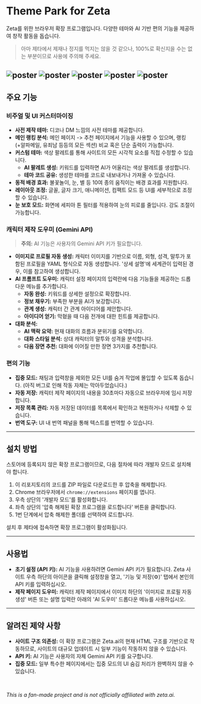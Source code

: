 # Theme Park for Zeta

Zeta를 위한 브라우저 확장 프로그램입니다. 다양한 테마와 AI 기반 편의 기능을 제공하여 창작 활동을 돕습니다.
 > 아마 제타에서 제재나 정지를 먹지는 않을 것 같으나, 100%로 확신지을 수는 없는 부분이므로 사용에 주의해 주세요.

![poster](./image1.png)
![poster](./image2.png)
![poster](./image3.png)
![poster](./image4.png)
![poster](./image5.png)
---

## 주요 기능

### 비주얼 및 UI 커스터마이징
- **사전 제작 테마:** 디코나 DM 느낌의 사전 테마를 제공합니다.
- **메인 랭킹 분석:** 메인 페이지 -> 추천 페이지에서 기능을 사용할 수 있으며, 랭킹(+알파메일, 유죄남 등등의 모든 섹션) 비교 혹은 단순 출력이 가능합니다.
- **커스텀 테마:** 색상 팔레트를 통해 사이트의 모든 시각적 요소를 직접 수정할 수 있습니다.
  - **AI 팔레트 생성:** 키워드를 입력하면 AI가 어울리는 색상 팔레트를 생성합니다.
  - **테마 코드 공유:** 생성한 테마를 코드로 내보내거나 가져올 수 있습니다.
- **동적 배경 효과:** 불꽃놀이, 눈, 별 등 10여 종의 움직이는 배경 효과를 지원합니다.
- **레이아웃 조정:** 글꼴, 글자 크기, 애니메이션, 컴팩트 모드 등 UI를 세부적으로 조정할 수 있습니다.
- **눈 보호 모드:** 화면에 세피아 톤 필터를 적용하여 눈의 피로를 줄입니다. 강도 조절이 가능합니다.

### 캐릭터 제작 도우미 (Gemini API)
> **주의:** AI 기능은 사용자의 Gemini API 키가 필요합니다. 

- **이미지로 프로필 자동 생성:** 캐릭터 이미지를 기반으로 이름, 외형, 성격, 말투가 포함된 프로필을 YAML 형식으로 자동 생성합니다. '상세 설명'에 세계관이 입력된 경우, 이를 참고하여 생성합니다.
- **AI 프롬프트 도우미:** 캐릭터 설정 페이지의 입력란에 다음 기능들을 제공하는 드롭다운 메뉴를 추가합니다.
  - **자동 완성:** 키워드를 상세한 설정으로 확장합니다.
  - **정보 채우기:** 부족한 부분을 AI가 보강합니다.
  - **관계 생성:** 캐릭터 간 관계 아이디어를 제안합니다.
  - **아이디어 얻기:** 막혔을 때 다음 전개에 대한 힌트를 제공합니다.
- **대화 분석:**
  - **AI 맥락 요약:** 현재 대화의 흐름과 분위기를 요약합니다.
  - **대화 스타일 분석:** 상대 캐릭터의 말투와 성격을 분석합니다.
  - **다음 장면 추천:** 대화에 이어질 만한 장면 3가지를 추천합니다.

### 편의 기능
- **집중 모드:** 채팅과 입력창을 제외한 모든 UI를 숨겨 작업에 몰입할 수 있도록 돕습니다. (아직 버그로 인해 작동 자체는 막아두었습니다.)
- **자동 저장:** 캐릭터 제작 페이지의 내용을 30초마다 자동으로 브라우저에 임시 저장합니다.
- **저장 목록 관리:** 자동 저장된 데이터를 목록에서 확인하고 복원하거나 삭제할 수 있습니다.
- **번역 도구:** UI 내 번역 패널을 통해 텍스트를 번역할 수 있습니다.

---

## 설치 방법

스토어에 등록되지 않은 확장 프로그램이므로, 다음 절차에 따라 개발자 모드로 설치해야 합니다.

1.  이 리포지토리의 코드를 ZIP 파일로 다운로드한 후 압축을 해제합니다.
2.  Chrome 브라우저에서 `chrome://extensions` 페이지를 엽니다.
3.  우측 상단의 '개발자 모드'를 활성화합니다.
4.  좌측 상단의 '압축 해제된 확장 프로그램을 로드합니다' 버튼을 클릭합니다.
5.  1번 단계에서 압축 해제한 폴더를 선택하여 로드합니다.

설치 후 제타에 접속하면 확장 프로그램이 활성화됩니다.

---

## 사용법

- **초기 설정 (API 키):** AI 기능을 사용하려면 Gemini API 키가 필요합니다. Zeta 사이트 우측 하단의 아이콘을 클릭해 설정창을 열고, '기능 및 저장(⚙️)' 탭에서 본인의 API 키를 입력하십시오.
- **제작 페이지 도우미:** 캐릭터 제작 페이지에서 이미지 하단의 '이미지로 프로필 자동 생성' 버튼 또는 설명 입력란 아래의 'AI 도우미' 드롭다운 메뉴를 사용하십시오.

---

## 알려진 제약 사항

- **사이트 구조 의존성:** 이 확장 프로그램은 Zeta.ai의 현재 HTML 구조를 기반으로 작동하므로, 사이트의 대규모 업데이트 시 일부 기능이 작동하지 않을 수 있습니다.
- **API 키:** AI 기능은 사용자의 자체 Gemini API 키를 요구합니다.
- **집중 모드:** 일부 특수한 페이지에서는 집중 모드의 UI 숨김 처리가 완벽하지 않을 수 있습니다.

<br>

*This is a fan-made project and is not officially affiliated with zeta.ai.*